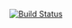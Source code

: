 [![Build Status](https://secure.travis-ci.org/thejh/node-astjourney.png?branch=locations)](http://travis-ci.org/thejh/node-astjourney?branch=locations)
